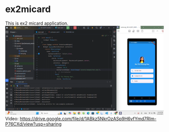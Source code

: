 # ex2micard
This is ex2 micard application.
![Demo](https://github.com/phuonghoa1201/Ex2_Micard/blob/main/assets/images/Screenshot%202025-01-22%20235614.png)
Video: https://drive.google.com/file/d/1ABkz5NkrOzASp9H6vfYmd7RIm-P76CXd/view?usp=sharing



